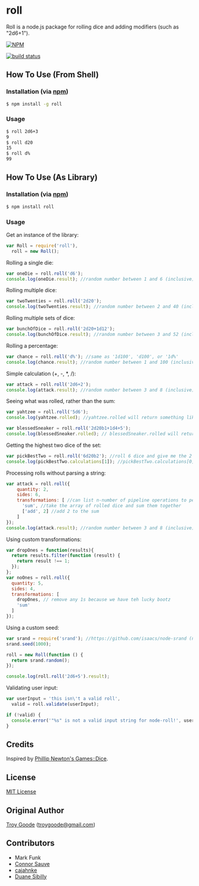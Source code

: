 # roll

Roll is a node.js package for rolling dice and adding modifiers (such as "2d6+1").

[![NPM](https://nodei.co/npm/roll.png?downloads=true&stars=true)](https://nodei.co/npm/roll/)

[![build status](https://secure.travis-ci.org/troygoode/node-roll.png)](http://travis-ci.org/troygoode/node-roll)

## How To Use (From Shell)

### Installation (via [npm](https://npmjs.org/package/roll))

```bash
$ npm install -g roll
```

### Usage

```bash
$ roll 2d6+3
9
$ roll d20
15
$ roll d%
99
```

## How To Use (As Library)

### Installation (via [npm](https://npmjs.org/package/roll))

```bash
$ npm install roll
```

### Usage

Get an instance of the library:

```javascript
var Roll = require('roll'),
  roll = new Roll();
```

Rolling a single die:

```javascript
var oneDie = roll.roll('d6');
console.log(oneDie.result); //random number between 1 and 6 (inclusive)
```

Rolling multiple dice:

```javascript
var twoTwenties = roll.roll('2d20');
console.log(twoTwenties.result); //random number between 2 and 40 (inclusive)
```

Rolling multiple sets of dice:

```javascript
var bunchOfDice = roll.roll('2d20+1d12');
console.log(bunchOfDice.result); //random number between 3 and 52 (inclusive)
```

Rolling a percentage:

```javascript
var chance = roll.roll('d%'); //same as '1d100', 'd100', or '1d%'
console.log(chance.result); //random number between 1 and 100 (inclusive)
```

Simple calculation (+, -, *, /):

```javascript
var attack = roll.roll('2d6+2');
console.log(attack.result); //random number between 3 and 8 (inclusive)
```

Seeing what was rolled, rather than the sum:

```javascript
var yahtzee = roll.roll('5d6');
console.log(yahtzee.rolled); //yahtzee.rolled will return something like [5, 2, 4, 6, 1] rather than the sum

var blessedSneaker = roll.roll('2d20b1+1d4+5');
console.log(blessedSneaker.rolled); // blessedSneaker.rolled will return an array containing an array for each component that is a roll of the dice, in the order in which they occurred, e.g. [[19,3],[1]]
```

Getting the highest two dice of the set:

```javascript
var pickBestTwo = roll.roll('6d20b2'); //roll 6 dice and give me the 2 highest
console.log(pickBestTwo.calculations[1]); //pickBestTwo.calculations[0] is the same as .result, .calculations[1] is prior to the sum operation
```

Processing rolls without parsing a string:

```javascript
var attack = roll.roll({
    quantity: 2,
    sides: 6,
    transformations: [ //can list n-number of pipeline operations to perform on the result
      'sum', //take the array of rolled dice and sum them together
      ['add', 2] //add 2 to the sum
    ]
});
console.log(attack.result); //random number between 3 and 8 (inclusive)
```

Using custom transformations:

```javascript
var dropOnes = function(results){
  return results.filter(function (result) {
    return result !== 1;
  });
};
var noOnes = roll.roll({
  quantity: 5,
  sides: 4,
  transformations: [
    dropOnes, // remove any 1s because we have teh lucky bootz
    'sum'
  ]
});
```

Using a custom seed:

```javascript
var srand = require('srand'); //https://github.com/isaacs/node-srand (npm install srand)
srand.seed(1000);

roll = new Roll(function () {
  return srand.random();
});

console.log(roll.roll('2d6+5').result);
```

Validating user input:

```javascript
var userInput = 'this isn\'t a valid roll',
  valid = roll.validate(userInput);

if (!valid) {
  console.error('"%s" is not a valid input string for node-roll!', userInput);
}
```

## Credits

Inspired by [Phillip Newton's Games::Dice](http://search.cpan.org/~pne/Games-Dice-0.02/Dice.pm).

## License

[MIT License](http://www.opensource.org/licenses/mit-license.php)

## Original Author

[Troy Goode](https://github.com/TroyGoode/) ([troygoode@gmail.com](mailto:troygoode@gmail.com))

## Contributors
- Mark Funk
- [Connor Sauve](https://github.com/csauve/)
- [cajahnke](https://github.com/cajahnke/)
- [Duane Sibilly](https://github.com/dsibilly/)
